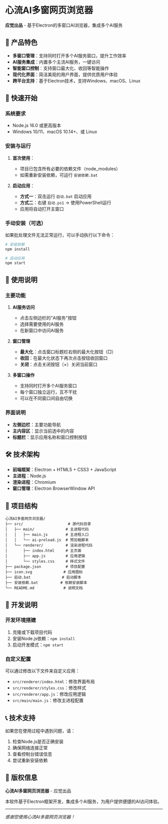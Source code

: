 # 心流AI多窗网页浏览器

**应觉出品** - 基于Electron的多窗口AI浏览器，集成多个AI服务

## 🌟 产品特色

- **多窗口管理**：支持同时打开多个AI服务窗口，提升工作效率
- **AI服务集成**：内置多个主流AI服务，一键访问
- **智能窗口控制**：支持窗口最大化、收回等智能操作
- **现代化界面**：简洁美观的用户界面，提供优质用户体验
- **跨平台支持**：基于Electron技术，支持Windows、macOS、Linux

## 🚀 快速开始

### 系统要求

- Node.js 16.0 或更高版本
- Windows 10/11、macOS 10.14+、或 Linux

### 安装与运行

1. **首次使用**：
   - 项目已包含所有必要的依赖文件（node_modules）
   - 如需重新安装依赖，可运行 `安装依赖.bat`

2. **启动应用**：
   - **方式一**：双击运行 `启动.bat` 启动应用
   - **方式二**：右键 `启动.ps1` → 使用PowerShell运行
   - 应用将自动打开主窗口

### 手动安装（可选）

如果批处理文件无法正常运行，可以手动执行以下命令：

```bash
# 安装依赖
npm install

# 启动应用
npm start
```

## 📖 使用说明

### 主要功能

1. **AI服务访问**
   - 点击左侧边栏的"AI服务"按钮
   - 选择需要使用的AI服务
   - 在新窗口中访问AI服务

2. **窗口管理**
   - **最大化**：点击窗口标题栏右侧的最大化按钮（□）
   - **收回**：在最大化状态下再次点击按钮收回窗口
   - **关闭**：点击关闭按钮（×）关闭当前窗口

3. **多窗口操作**
   - 支持同时打开多个AI服务窗口
   - 每个窗口独立运行，互不干扰
   - 可以在不同窗口间自由切换

### 界面说明

- **左侧边栏**：主要功能导航
- **主内容区**：显示当前选中的内容
- **标题栏**：显示应用名称和窗口控制按钮

## 🛠️ 技术架构

- **前端框架**：Electron + HTML5 + CSS3 + JavaScript
- **主进程**：Node.js
- **渲染进程**：Chromium
- **窗口管理**：Electron BrowserWindow API

## 📁 项目结构

```
心流AI多窗网页浏览器/
├── src/                    # 源代码目录
│   ├── main/              # 主进程代码
│   │   ├── main.js        # 主进程入口
│   │   └── ai-preload.js  # 预加载脚本
│   └── renderer/          # 渲染进程代码
│       ├── index.html     # 主页面
│       ├── app.js         # 应用逻辑
│       └── styles.css     # 样式文件
├── package.json           # 项目配置
├── icon.svg              # 应用图标
├── 启动.bat              # 启动脚本
├── 安装依赖.bat          # 依赖安装脚本
└── README.md             # 说明文档
```

## 🔧 开发说明

### 开发环境搭建

1. 克隆或下载项目代码
2. 安装Node.js依赖：`npm install`
3. 启动开发模式：`npm start`

### 自定义配置

可以通过修改以下文件来自定义应用：

- `src/renderer/index.html`：修改界面布局
- `src/renderer/styles.css`：修改样式
- `src/renderer/app.js`：修改应用逻辑
- `src/main/main.js`：修改主进程配置

## 📞 技术支持

如果您在使用过程中遇到问题，请：

1. 检查Node.js是否正确安装
2. 确保网络连接正常
3. 查看控制台错误信息
4. 尝试重新安装依赖

## 📄 版权信息

**心流AI多窗网页浏览器** - 应觉出品

本软件基于Electron框架开发，集成多个AI服务，为用户提供便捷的AI访问体验。

---

*感谢您使用心流AI多窗网页浏览器！*